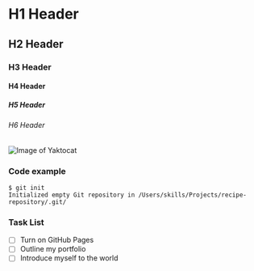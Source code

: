 # H1 Header
## H2 Header
### H3 Header
#### H4 Header
##### H5 Header
###### H6 Header

![Image of Yaktocat](https://octodex.github.com/images/yaktocat.png)

### Code example
```
$ git init
Initialized empty Git repository in /Users/skills/Projects/recipe-repository/.git/
```

### Task List
- [ ] Turn on GitHub Pages
- [ ] Outline my portfolio
- [ ] Introduce myself to the world
